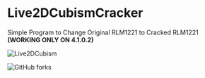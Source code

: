 # Live2DCubismCracker
Simple Program to Change Original RLM1221 to Cracked RLM1221 **(WORKING ONLY ON 4.1.0.2)**

![Live2DCubism](https://img.shields.io/github/directory-file-count/BulletBoomer/Live2DCubismCracker?color=%23967A2C&logo=git&logoColor=green&style=plastic)

![GitHub forks](https://img.shields.io/github/forks/BulletBoomer/Live2DCubismCracker?color=%23853737&logo=git&logoColor=%232D9034&style=flat-square)
